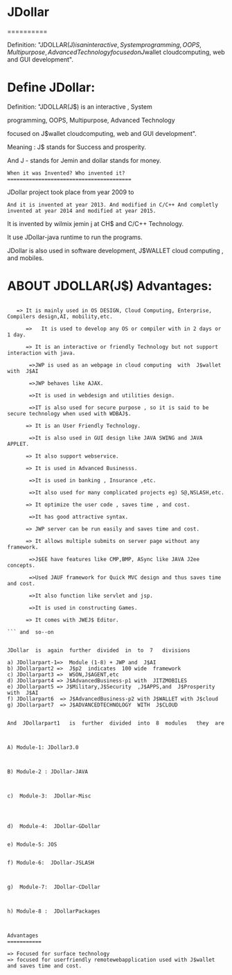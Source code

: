# JDollar
==========

 Definition: "JDOLLAR(J$) is an interactive , System  programming, OOPS, Multipurpose, Advanced Technology  focused on J$wallet cloudcomputing, web and GUI development".






Define  JDollar:  
=================

Definition: "JDOLLAR(J$) is an interactive , System

programming, OOPS, Multipurpose, Advanced Technology

focused on J$wallet cloudcomputing, web and GUI development".


Meaning : J$ stands for Success and prosperity.

And J - stands for Jemin and dollar stands for money.



    When it was Invented? Who invented it?
    ========================================

JDollar project took place from year 2009 to

    And it is invented at year 2013. And modified in C/C++ And completly invented at year 2014 and modified at year 2015.

It is invented by wilmix jemin j at CH$ and C/C++ Technology.

It use JDollar-java runtime to run the programs.

JDollar is also used in software development, J$WALLET cloud computing , and mobiles.




ABOUT JDOLLAR(J$) Advantages:
==============================

```

   => It is mainly used in OS DESIGN, Cloud Computing, Enterprise, Compilers design,AI, mobility,etc.

      =>   It is used to develop any OS or compiler with in 2 days or 1 day.

      => It is an interactive or friendly Technology but not support interaction with java.

       =>JWP is used as an webpage in cloud computing  with  J$wallet  with  J$AI

       =>JWP behaves like AJAX.

       =>It is used in webdesign and utilities design.

       =>IT is also used for secure purpose , so it is said to be secure technology when used with WDBAJ$.

      => It is an User Friendly Technology.

       =>It is also used in GUI design like JAVA SWING and JAVA APPLET.

      => It also support webservice.

      => It is used in Advanced Businesss.

       =>It is used in banking , Insurance ,etc.

       =>It also used for many complicated projects eg) S@,NSLASH,etc.

      => It optimize the user code , saves time , and cost.

       =>It has good attractive syntax.

      => JWP server can be run easily and saves time and cost.

      => It allows multiple submits on server page without any framework.

       =>J$EE have features like CMP,BMP, ASync like JAVA J2ee concepts.

       =>Used JAUF framework for Quick MVC design and thus saves time and cost.

       =>It also function like servlet and jsp.

       =>It is used in constructing Games.

      => It comes with JWEJ$ Editor.

``` and  so--on


JDollar  is  again  further  divided  in  to  7   divisions

a) JDollarpart-1=>  Module (1-8) + JWP and  J$AI
b) JDollarpart2 =>  J$p2  indicates  100 wide  framework
c) JDollarpart3 =>  WSON,J$AGENT,etc
d) JDollarpart4 => J$AdvancedBusiness-p1 with  JITZMOBILES
e) JDollarpart5 => J$Military,J$Security  ,J$APPS,and  J$Prosperity  with  J$AI
f) JDollarpart6  => J$AdvancedBusiness-p2 with J$WALLET with J$cloud
g) JDollarpart7  => J$ADVANCEDTECHNOLOGY  WITH  J$CLOUD  


And  JDollarpart1   is  further  divided  into  8  modules   they  are



A) Module-1: JDollar3.0



B) Module-2 : JDollar-JAVA



c)  Module-3:  JDollar-Misc




d)  Module-4:  JDollar-GDollar


e) Module-5: JOS


f) Module-6:  JDollar-JSLASH



g)  Module-7:  JDollar-CDollar



h) Module-8 :  JDollarPackages



Advantages
===========

=> Focused for surface technology
=> focused for userfriendly remotewebapplication used with J$wallet and saves time and cost.
